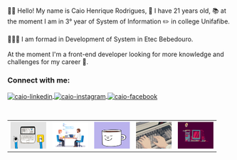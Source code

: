 🙋‍♂️ Hello! My name is Caio Henrique Rodrigues, 🎂 I have 21 years old, 📚 at the moment I am in 3° year of System of Information  ✏️  in college Unifafibe.
</br></br>
👨🏽‍🎓 I am formad in Development of System in Etec Bebedouro.
</br></br>
 At the moment I'm a front-end developer looking for more knowledge and challenges for my career 🧠.
 </br>
 
 ### Connect with me:
<a href="https://www.linkedin.com/in/caio-henrique-rodrigues-9b155916b/" target="_blank">
<img align="center" alt="caio-linkedin" height="30" width="40" src="https://cdn.jsdelivr.net/npm/simple-icons@3.0.1/icons/linkedin.svg" style="max-width:100%;">
</a>
<a href="https://www.instagram.com/caio_rodrgues_/" target="_blank">
<img align="center" alt="caio-instagram" height="30" width="40" src="https://cdn.jsdelivr.net/npm/simple-icons@3.0.1/icons/instagram.svg" style="max-width:100%;">
</a>
<a href="https://www.facebook.com/caio.rodrigues.75248795/" target="_blank">
<img align="center" alt="caio-facebook" height="30" width="40" src="https://cdn.jsdelivr.net/npm/simple-icons@3.0.1/icons/facebook.svg" style="max-width:100%;">
</a> 
 <p>
 </br>
 </p>
<table>
    <tr>
    <th>
 <img width="80" height="60" src="gif.gif">
 </th>
 <th>
 <img width="80" height="60" src="gif1.gif">
 </th>
 <th>
 <img width="80" height="60" src="gif2.gif">
 </th>
 <th>
 <img width="80" height="60" src="gif3.gif">
 </th>
 <th>
 <img width="80" height="60" src="gif4.gif">
 </th>
 </tr>
 </table>





















<!--
**caiorodrigues10/caiorodrigues10** is a ✨ _special_ ✨ repository because its `README.md` (this file) appears on your GitHub profile.

Here are some ideas to get you started:

- 🔭 I’m currently working on ...
- 🌱 I’m currently learning ...
- 👯 I’m looking to collaborate on ...
- 🤔 I’m looking for help with ...
- 💬 Ask me about ...
- 📫 How to reach me: ...
- 😄 Pronouns: ...
- ⚡ Fun fact: ...
-->
